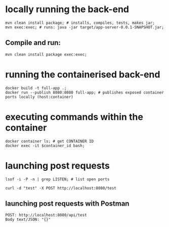 # locally running the back-end

```
mvn clean install package; # installs, compiles, tests, makes jar;
mvn exec:exec; # runs: java -jar target/app-server-0.0.1-SNAPSHOT.jar;
```

## Compile and run:

```
mvn clean install package exec:exec;
```

# running the containerised back-end

```
docker build -t full-app .;
docker run --publish 8080:8080 full-app; # publishes exposed container ports locally (host:container)
```

# executing commands within the container

```
docker container ls; # get CONTAINER ID
docker exec -it $container_id bash;
```

# launching post requests

```
lsof -i -P -n | grep LISTEN; # list open ports
```

```
curl -d "test" -X POST http://localhost:8080/test
```

## launching post requests with Postman

```
POST: http://localhost:8080/api/test
Body text/JSON: "{}"
```

